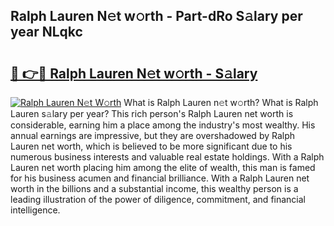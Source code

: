 ## Ralph Lauren N𝚎t w𝚘rth - Part-dRo S𝚊lary per year NLqkc

# <h2><a href="http://gc3fmt.nevu.top/?p=Ralph+Lauren">🔗 👉🔴 Ralph Lauren N𝚎t w𝚘rth - S𝚊lary</a></h2>

[![Ralph Lauren N𝚎t W𝚘rth](https://i.imgur.com/Oavwk0R.jpeg)](http://gc3fmt.nevu.top/?p=Ralph+Lauren)
What is Ralph Lauren n𝚎t w𝚘rth? What is Ralph Lauren s𝚊lary per year?
This rich person's Ralph Lauren net worth is considerable, earning him a place among the industry's most wealthy. His annual earnings are impressive, but they are overshadowed by Ralph Lauren net worth, which is believed to be more significant due to his numerous business interests and valuable real estate holdings. With a Ralph Lauren net worth placing him among the elite of wealth, this man is famed for his business acumen and financial brilliance. With a Ralph Lauren net worth in the billions and a substantial income, this wealthy person is a leading illustration of the power of diligence, commitment, and financial intelligence.
